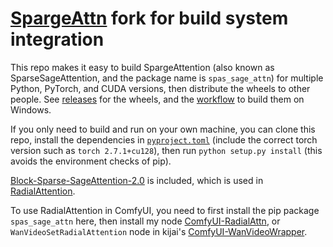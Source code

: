 # [SpargeAttn](https://github.com/thu-ml/SpargeAttn) fork for build system integration

This repo makes it easy to build SpargeAttention (also known as SparseSageAttention, and the package name is `spas_sage_attn`) for multiple Python, PyTorch, and CUDA versions, then distribute the wheels to other people. See [releases](https://github.com/woct0rdho/SpargeAttn/releases) for the wheels, and the [workflow](https://github.com/woct0rdho/SpargeAttn/blob/main/.github/workflows/build-spargeattn.yml) to build them on Windows.

If you only need to build and run on your own machine, you can clone this repo, install the dependencies in [`pyproject.toml`](https://github.com/woct0rdho/SpargeAttn/blob/main/pyproject.toml) (include the correct torch version such as `torch 2.7.1+cu128`), then run `python setup.py install` (this avoids the environment checks of pip).

[Block-Sparse-SageAttention-2.0](https://github.com/Radioheading/Block-Sparse-SageAttention-2.0) is included, which is used in [RadialAttention](https://github.com/mit-han-lab/radial-attention).

To use RadialAttention in ComfyUI, you need to first install the pip package `spas_sage_attn` here, then install my node [ComfyUI-RadialAttn](https://github.com/woct0rdho/ComfyUI-RadialAttn), or `WanVideoSetRadialAttention` node in kijai's [ComfyUI-WanVideoWrapper](https://github.com/kijai/ComfyUI-WanVideoWrapper).
